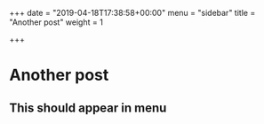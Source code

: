 +++
date = "2019-04-18T17:38:58+00:00"
menu = "sidebar"
title = "Another post"
weight = 1

+++
# Another post
## This should appear in menu